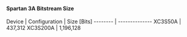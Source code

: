 
#### Spartan 3A Bitstream Size

Device   | Configuration
         |  Size [Bits]
-------- | --------------
XC3S50A  |     437,312
XC3S200A |   1,196,128


